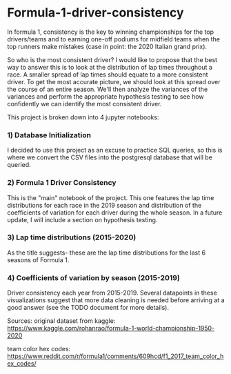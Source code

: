# Formula-1-driver-consistency

In formula 1, consistency is the key to winning championships for the top drivers/teams and to earning one-off podiums for midfield teams when the top runners make mistakes (case in point: the 2020 Italian grand prix). 

So who is the most consistent driver? I would like to propose that the best way to answer this is to look at the distribution of lap times throughout a race. A smaller spread of lap times should equate to a more consistent driver. To get the most accurate picture, we should look at this spread over the course of an entire season. We'll then analyze the variances of the variances and perform the appropriate hypothesis testing to see how confidently we can identify the most consistent driver. 

This project is broken down into 4 jupyter notebooks: 

### 1) Database Initialization
I decided to use this project as an excuse to practice SQL queries, so this is where we convert the CSV files into the postgresql database that will be queried. 

### 2) Formula 1 Driver Consistency 
This is the "main" notebook of the project. This one features the lap time distributions for each race in the 2019 season and distribution of the coefficients of variation for each driver during the whole season. In a future update, I will include a section on hypothesis testing.

### 3) Lap time distributions (2015-2020)
As the title suggests- these are the lap time distributions for the last 6 seasons of Formula 1. 

### 4) Coefficients of variation by season (2015-2019)
Driver consistency each year from 2015-2019. Several datapoints in these visualizations suggest that more data cleaning is needed before arriving at a good answer (see the TODO document for more details).  

Sources:
original dataset from kaggle: https://www.kaggle.com/rohanrao/formula-1-world-championship-1950-2020

team color hex codes: https://www.reddit.com/r/formula1/comments/609hcd/f1_2017_team_color_hex_codes/

